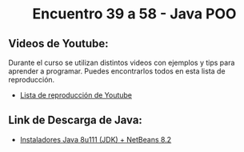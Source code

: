 <h1 align="center">Encuentro 39 a 58 - Java POO</h1>

## Videos de Youtube:

Durante el curso se utilizan distintos videos con ejemplos y tips para aprender a programar. Puedes encontrarlos todos en esta lista de reproducción.

- [Lista de reproducción de Youtube](https://youtube.com/playlist?list=PLQ77MrE4f4tKN_NLQeICJ1rCjiLbj5r94)

## Link de Descarga de Java:

- [Instaladores Java 8u111 (JDK) + NetBeans 8.2](https://drive.google.com/drive/folders/1DD8oeKGXJupWcFUjWuVUrmKEwr_0X8MC)
